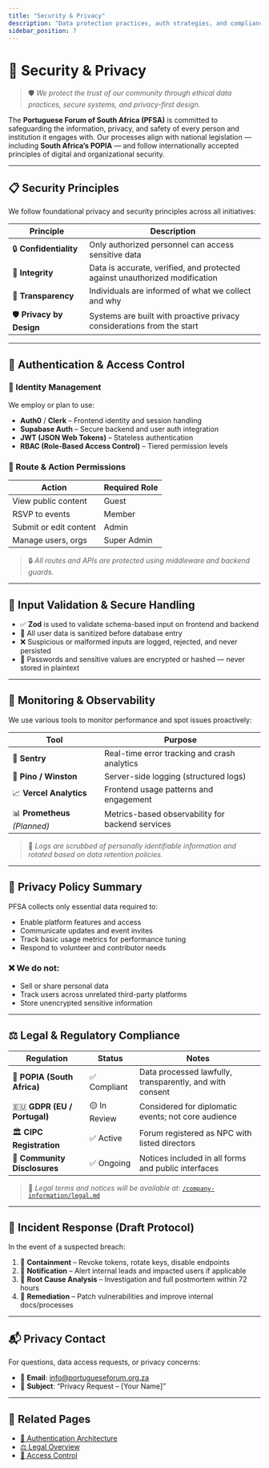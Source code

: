 ```yaml
---
title: "Security & Privacy"
description: "Data protection practices, auth strategies, and compliance standards of the Portuguese Forum"
sidebar_position: 7
---
```


# 🔐 Security & Privacy

> 🛡 *We protect the trust of our community through ethical data practices, secure systems, and privacy-first design.*

The **Portuguese Forum of South Africa (PFSA)** is committed to safeguarding the information, privacy, and safety of every person and institution it engages with. Our processes align with national legislation — including **South Africa’s POPIA** — and follow internationally accepted principles of digital and organizational security.

---

## 📋 Security Principles

We follow foundational privacy and security principles across all initiatives:

| Principle | Description |
|----------|-------------|
| 🔒 **Confidentiality** | Only authorized personnel can access sensitive data |
| 🔐 **Integrity** | Data is accurate, verified, and protected against unauthorized modification |
| 🧩 **Transparency** | Individuals are informed of what we collect and why |
| 🛡 **Privacy by Design** | Systems are built with proactive privacy considerations from the start |

---

## 🔑 Authentication & Access Control

### 🧠 Identity Management

We employ or plan to use:

- **Auth0** / **Clerk** – Frontend identity and session handling  
- **Supabase Auth** – Secure backend and user auth integration  
- **JWT (JSON Web Tokens)** – Stateless authentication  
- **RBAC (Role-Based Access Control)** – Tiered permission levels

### 🔐 Route & Action Permissions

| Action | Required Role |
|--------|----------------|
| View public content | Guest |
| RSVP to events | Member |
| Submit or edit content | Admin |
| Manage users, orgs | Super Admin |

> 🔒 *All routes and APIs are protected using middleware and backend guards.*

---

## 🧪 Input Validation & Secure Handling

- ✅ **Zod** is used to validate schema-based input on frontend and backend  
- 🧼 All user data is sanitized before database entry  
- ❌ Suspicious or malformed inputs are logged, rejected, and never persisted  
- 🔐 Passwords and sensitive values are encrypted or hashed — never stored in plaintext

---

## 🧭 Monitoring & Observability

We use various tools to monitor performance and spot issues proactively:

| Tool | Purpose |
|------|---------|
| 🧠 **Sentry** | Real-time error tracking and crash analytics |
| 📜 **Pino / Winston** | Server-side logging (structured logs) |
| 📈 **Vercel Analytics** | Frontend usage patterns and engagement |
| 📊 **Prometheus** *(Planned)* | Metrics-based observability for backend services

> 🧽 *Logs are scrubbed of personally identifiable information and rotated based on data retention policies.*

---

## 🔏 Privacy Policy Summary

PFSA collects only essential data required to:

- Enable platform features and access  
- Communicate updates and event invites  
- Track basic usage metrics for performance tuning  
- Respond to volunteer and contributor needs

### ❌ We do **not**:

- Sell or share personal data  
- Track users across unrelated third-party platforms  
- Store unencrypted sensitive information

---

## ⚖️ Legal & Regulatory Compliance

| Regulation | Status | Notes |
|------------|--------|-------|
| 📜 **POPIA (South Africa)** | ✅ Compliant | Data processed lawfully, transparently, and with consent |
| 🇪🇺 **GDPR (EU / Portugal)** | 🟡 In Review | Considered for diplomatic events; not core audience |
| 🏛 **CIPC Registration** | ✅ Active | Forum registered as NPC with listed directors |
| 📢 **Community Disclosures** | ✅ Ongoing | Notices included in all forms and public interfaces

> 📄 *Legal terms and notices will be available at:* [`/company-information/legal.md`](./legal.md)

---

## 🧯 Incident Response (Draft Protocol)

In the event of a suspected breach:

1. 🚨 **Containment** – Revoke tokens, rotate keys, disable endpoints  
2. 📢 **Notification** – Alert internal leads and impacted users if applicable  
3. 🔬 **Root Cause Analysis** – Investigation and full postmortem within 72 hours  
4. 🔁 **Remediation** – Patch vulnerabilities and improve internal docs/processes

---

## 📬 Privacy Contact

For questions, data access requests, or privacy concerns:

- 📧 **Email**: [info@portugueseforum.org.za](mailto:info@portugueseforum.org.za)  
- 📨 **Subject**: “Privacy Request – [Your Name]”

---

## 🔗 Related Pages

- [🔐 Authentication Architecture](../architecture/authentication.md)
- [⚖️ Legal Overview](./legal.md)
- [🛂 Access Control](../architecture/access-control.md)
